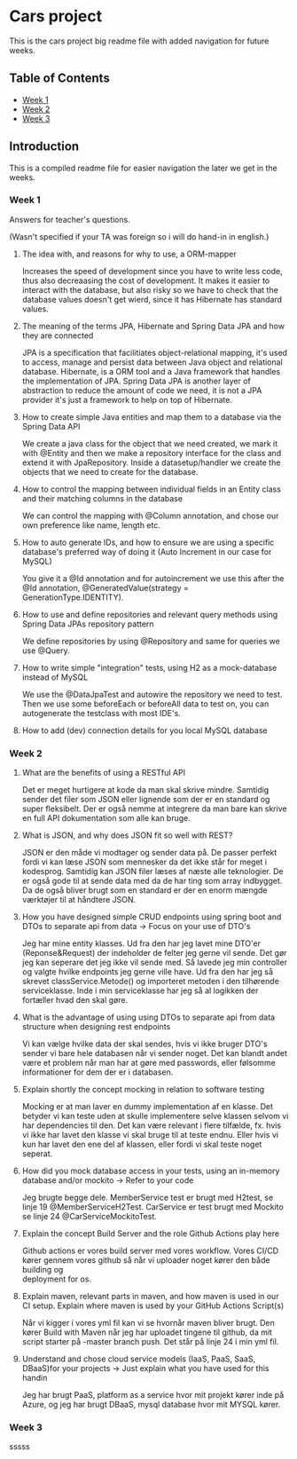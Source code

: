 # Cars project

This is the cars project big readme file with added navigation for future weeks.

## Table of Contents

- [Week 1](#week-1)
- [Week 2](#week-2)
- [Week 3](#week-3)

## Introduction

This is a compiled readme file for easier navigation the later we get in the weeks.

### Week 1

Answers for teacher's questions.


(Wasn't specified if your TA was foreign so i will do hand-in in english.)

1. The idea with, and reasons for why to use, a ORM-mapper

   Increases the speed of development since you have to write less code, thus also decreaasing the cost of development. 
   It makes it easier to interact with the database, but also risky so we have to check that the database values doesn't get wierd, since it has Hibernate     has standard values.
2. The meaning of the terms JPA, Hibernate and Spring Data JPA and how they are connected

   JPA is a specification that facilitiates object-relational mapping, it's used to access, manage and persist data between Java object and relational         database.
   Hibernate, is a ORM tool and a Java framework that handles the implementation of JPA.
   Spring Data JPA is another layer of abstraction to reduce the amount of code we need, it is not a JPA provider it's just a framework to help on top of      Hibernate.
3. How to create simple Java entities and map them to a database via the Spring Data API

   We create a java class for the object that we need created, we mark it with @Entity and then we make a repository interface for the class and extend it     with JpaRepository.
   Inside a datasetup/handler we create the objects that we need to create for the database.
   
4. How to control the mapping between individual fields in an Entity class and their matching columns in the database

   We can control the mapping with @Column annotation, and chose our own preference like name, length etc.
   
5. How to auto generate IDs, and how to ensure we are using  a specific database's preferred way of doing it (Auto Increment in our case for  MySQL)

   You give it a @Id annotation and for autoincrement we use this after the @Id annotation, @GeneratedValue(strategy = GenerationType.IDENTITY).
   
6. How to use and define repositories and relevant query methods using Spring Data JPAs repository pattern

   We define repositories by using @Repository and same for queries we use @Query.

7. How to write simple "integration" tests, using H2 as a mock-database instead of MySQL

   We use the @DataJpaTest and autowire the repository we need to test. Then we use some beforeEach or beforeAll data to test on, you can autogenerate the     testclass with most IDE's.
   
8. How to add (dev) connection details for you local MySQL database

### Week 2

1. What are the benefits of using a RESTful API 

   Det er meget hurtigere at kode da man skal skrive mindre. Samtidig sender det filer som JSON eller lignende som der er en standard og super fleksibelt.     Der er også nemme at integrere da man bare kan skrive en full API dokumentation som alle kan bruge.

2. What is JSON, and why does JSON fit so well with REST? 

   JSON er den måde vi modtager og sender data på. De passer perfekt fordi vi kan læse JSON som mennesker da det ikke står for meget i kodesprog. Samtidig     kan JSON filer læses af næste alle teknologier. De er også gode til at sende data med da de har ting som array indbygget. Da de også bliver brugt som en    standard er der en enorm mængde værktøjer til at håndtere JSON.

3. How you have designed simple CRUD endpoints using spring boot and DTOs to separate api from data -> Focus on your use of DTO's 

   Jeg har mine entity klasses. Ud fra den har jeg lavet mine DTO'er (Reponse&Request) der indeholder de felter jeg gerne vil sende. Det gør jeg kan           seperare det jeg ikke vil sende med. Så lavede jeg min controller og valgte hvilke endpoints jeg gerne ville have. Ud fra den har jeg så skrevet            classService.Metode() og importeret metoden i den tilhørende serviceklasse. Inde i min serviceklasse har jeg så al logikken der fortæller hvad den skal     gøre.

4. What is the advantage of using using DTOs to separate api from data structure when designing rest endpoints

   Vi kan vælge hvilke data der skal sendes, hvis vi ikke bruger DTO's sender vi bare hele databasen når vi sender noget. Det kan blandt andet være et         problem når man har at gøre med passwords, eller følsomme informationer for dem der er i databasen.

5. Explain shortly the concept mocking in relation to software testing 

   Mocking er at man laver en dummy implementation af en klasse. Det betyder vi kan teste uden at skulle implementere selve klassen selvom vi har              dependencies til den. Det kan være relevant i flere tilfælde, fx. hvis vi ikke har lavet den klasse vi skal bruge til at teste endnu. Eller hvis vi kun     har lavet den ene del af klassen, eller fordi vi skal teste noget seperat.

6. How did you mock database access in your tests, using an in-memory database and/or mockito → Refer to your code 

   Jeg brugte begge dele. MemberService test er brugt med H2test, se linje 19 @MemberServiceH2Test. CarService er test brugt med Mockito se linje 24           @CarServiceMockitoTest.

7. Explain the concept Build Server and the role Github Actions play here 

   Github actions er vores build server med vores workflow. Vores CI/CD kører gennem vores github så når vi uploader noget kører den både building og    
   deployment for os.

8. Explain maven, relevant parts in maven, and how maven is used in our CI setup. Explain where maven is used by your GitHub Actions Script(s) 

   Når vi kigger i vores yml fil kan vi se hvornår maven bliver brugt. Den kører Build with Maven når jeg har uploadet tingene til github, da mit script       starter på -master branch push. Det står på linje 24 i min yml fil.

9. Understand and chose cloud service models (IaaS, PaaS, SaaS, DBaaS)for your projects -> Just explain what you have used for this handin 

   Jeg har brugt PaaS, platform as a service hvor mit projekt kører inde på Azure, og jeg har brugt DBaaS, mysql database hvor mit MYSQL kører.

### Week 3

sssss
